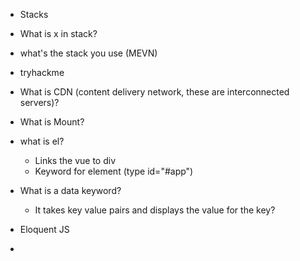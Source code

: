 - Stacks 
- What is x in stack?
- what's the stack you use (MEVN)
- tryhackme 
- What is CDN (content delivery network, these are interconnected servers)? 
- What is Mount?
- what is el? 
	- Links the vue to div
	- Keyword for element (type id="#app")
- What is a data keyword?
	- It takes key value pairs and displays the value for the key?

- Eloquent JS
- 